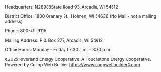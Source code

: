 Headquarters: N28988State Road 93, Arcadia, Wl 54612  

District Office: 1800 Granary St., Holmen, Wl 54636 (No Mail - not a mailing address)  

Phone: 800-41l-9115  

Mailing Address: P.0. Box 277, Arcadia, Wl 54612  

Office Hours: Monday - Friday I 7:30 a.m. - 3:30 p.m.  

$\mathfrak{C}2025$ Riverland Energy Cooperative. A Touchstone Energy Cooperative. Powered by Co-op Web Builder <https://www.coopwebbuilder3.com>  